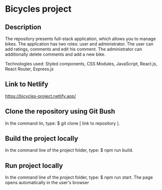 # Bicycles project

## Description
The repository presents full-stack application, which allows you to manage bikes. The application has two roles: user and administrator. The user can add ratings, comments and edit his comment. The administrator can additionally delete comments and add a new bike.

Technologies used:
Styled components, 
CSS Modules, 
JavaScript,
React.js,
React Router,
Express.js

## Link to Netlify
https://bicycles-project.netlify.app/

## Clone the repository using Git Bush
In the command lin, type: $ git clone [ link to repository ].

## Build the project locally
In the command line of the project folder, type: $ npm run build.

## Run project locally
In the command line of the project folder, type: $ npm run start.
The page opens automatically in the user's browser
